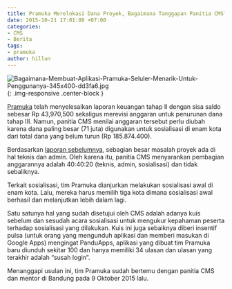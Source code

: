 ```yaml
---
title: Pramuka Merelokasi Dana Proyek, Bagaimana Tanggapan Panitia CMS?
date: 2015-10-21 17:01:00 +07:00
categories:
- CMS
- Berita
tags:
- pramuka
author: hillun
---
```


![Bagaimana-Membuat-Aplikasi-Pramuka-Seluler-Menarik-Untuk-Penggunanya-345x400-dd3fa6.jpg](/uploads/Bagaimana-Membuat-Aplikasi-Pramuka-Seluler-Menarik-Untuk-Penggunanya-345x400-dd3fa6.jpg){: .img-responsive .center-block }

[Pramuka](http://wiki.ciptamedia.org/wiki/Sistem_Informasi_Integrasi_Kepramukaan_Berbasis_Mobile_dan_Android) telah menyelesaikan laporan keuangan tahap II dengan sisa saldo sebesar Rp 43,970,500 sekaligus merevisi anggaran untuk penurunan dana tahap III. Namun, panitia CMS menilai anggaran tersebut perlu diubah karena dana paling besar (71 juta) digunakan untuk sosialisasi di enam kota dari total dana yang belum turun (Rp 185.874.400).

Berdasarkan [laporan sebelumnya](http://wiki.ciptamedia.org/wiki/Sistem_Informasi_Integrasi_Kepramukaan_Berbasis_Mobile_dan_Android/Laporan), sebagian besar masalah proyek ada di hal teknis dan admin. Oleh karena itu, panitia CMS menyarankan pembagian anggarannya adalah 40:40:20 (teknis, admin, sosialisasi) dan tidak sebaliknya.

Terkait sosialisasi, tim Pramuka dianjurkan melakukan sosialisasi awal di enam kota. Lalu, mereka harus memilih tiga kota dimana sosialisasi awal berhasil dan melanjutkan lebih dalam lagi.

Satu satunya hal yang sudah disetujui oleh CMS adalah adanya kuis sebelum dan sesudah acara sosialisasi untuk mengukur kepahaman peserta terhadap sosialisasi yang dilakukan. Kuis ini juga sebaiknya diberi insentif pulsa (untuk orang yang mengunduh aplikasi dan memberi masukan di Google Apps) mengingat PanduApps, aplikasi yang dibuat tim Pramuka baru diunduh sekitar 100 dan hanya memiliki 34 ulasan dan ulasan yang terakhir adalah “susah login”.

Menanggapi usulan ini, tim Pramuka sudah bertemu dengan panitia CMS dan mentor di Bandung pada 9 Oktober 2015 lalu.